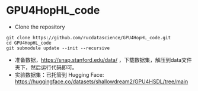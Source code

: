 # GPU4HopHL_code

- Clone the repository
```shell
git clone https://github.com/rucdatascience/GPU4HopHL_code.git
cd GPU4HopHL_code
git submodule update --init --recursive
```

- 准备数据，https://snap.stanford.edu/data/ ，下载数据集，解压到data文件夹下，然后运行代码即可。
- 实验数据集：已托管到 Hugging Face: https://huggingface.co/datasets/shallowdream2/GPU4HSDL/tree/main
